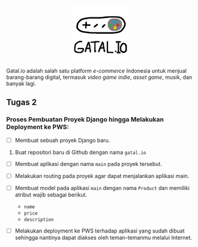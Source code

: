<p align="center"> 
    <img src="asset/img/Logo.jpg" width="150">
</p>

Gatal.io adalah salah satu platform _e-commerce_ Indonesia untuk menjual barang-barang digital, termasuk _video game indie_, _asset game_, musik, dan banyak lagi.

## Tugas 2
### Proses Pembuatan Proyek Django hingga Melakukan Deployment ke PWS:
- [ ] Membuat sebuah proyek Django baru.
1. Buat repositori baru di Github dengan nama ```gatal.io```

- [ ] Membuat aplikasi dengan nama `main` pada proyek tersebut.

- [ ] Melakukan routing pada proyek agar dapat menjalankan aplikasi main.

- [ ] Membuat model pada aplikasi `main` dengan nama `Product` dan memiliki atribut wajib sebagai berikut.
    - `name`
    - `price`
    - `description`

- [ ] Melakukan deployment ke PWS terhadap aplikasi yang sudah dibuat sehingga nantinya dapat diakses oleh teman-temanmu melalui Internet.
